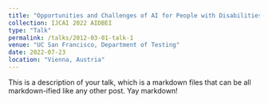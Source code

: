 ```yaml
---
title: "Opportunities and Challenges of AI for People with Disabilities: Analysis Based on Different Types of Disabled-oriented AI Technology Cases"
collection: IJCAI 2022 AIDBEI
type: "Talk"
permalink: /talks/2012-03-01-talk-1
venue: "UC San Francisco, Department of Testing"
date: 2022-07-23
location: "Vienna, Austria"
---
```


This is a description of your talk, which is a markdown files that can be all markdown-ified like any other post. Yay markdown!
